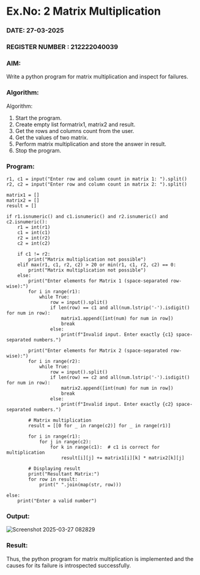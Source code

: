 # Ex.No: 2   Matrix Multiplication 

### DATE: 27-03-2025                                                                         
### REGISTER NUMBER : 212222040039

### AIM: 
Write a python program for matrix multiplication and inspect for failures.
 
### Algorithm:

Algorithm:
1. Start the program.
2. Create empty list formatrix1, matrix2 and result.
3. Get the rows and columns count from the user.
4. Get the values of two matrix.
5. Perform matrix multiplication and store the answer in result.
6. Stop the program.
### Program:
```
r1, c1 = input("Enter row and column count in matrix 1: ").split()
r2, c2 = input("Enter row and column count in matrix 2: ").split()

matrix1 = []
matrix2 = []
result = []

if r1.isnumeric() and c1.isnumeric() and r2.isnumeric() and c2.isnumeric():
    r1 = int(r1)
    c1 = int(c1)
    r2 = int(r2)
    c2 = int(c2)

    if c1 != r2:
        print("Matrix multiplication not possible")
    elif max(r1, c1, r2, c2) > 20 or min(r1, c1, r2, c2) == 0:
        print("Matrix multiplication not possible")
    else:
        print("Enter elements for Matrix 1 (space-separated row-wise):")
        for i in range(r1):
            while True:
                row = input().split()
                if len(row) == c1 and all(num.lstrip('-').isdigit() for num in row):
                    matrix1.append([int(num) for num in row])
                    break
                else:
                    print(f"Invalid input. Enter exactly {c1} space-separated numbers.")

        print("Enter elements for Matrix 2 (space-separated row-wise):")
        for i in range(r2):
            while True:
                row = input().split()
                if len(row) == c2 and all(num.lstrip('-').isdigit() for num in row):
                    matrix2.append([int(num) for num in row])
                    break
                else:
                    print(f"Invalid input. Enter exactly {c2} space-separated numbers.")

        # Matrix multiplication
        result = [[0 for _ in range(c2)] for _ in range(r1)]

        for i in range(r1):
            for j in range(c2):
                for k in range(c1):  # c1 is correct for multiplication
                    result[i][j] += matrix1[i][k] * matrix2[k][j]

        # Displaying result
        print("Resultant Matrix:")
        for row in result:
            print(" ".join(map(str, row)))

else:
    print("Enter a valid number")
```














### Output:
![Screenshot 2025-03-27 082829](https://github.com/user-attachments/assets/7deac6e9-ce89-40d7-853e-670b8ca5ec41)






### Result:
Thus, the python program for matrix multiplication is implemented and the causes for its failure is introspected successfully.

